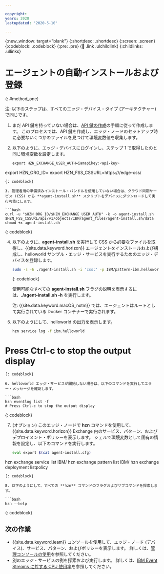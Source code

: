 ```yaml
---

copyright:
years: 2020
lastupdated: "2020-5-10"

---
```


{:new_window: target="blank"}
{:shortdesc: .shortdesc}
{:screen: .screen}
{:codeblock: .codeblock}
{:pre: .pre}
{:child: .link .ulchildlink}
{:childlinks: .ullinks}

# エージェントの自動インストールおよび登録
{: #method_one}

注: 以下のステップは、すべてのエッジ・デバイス・タイプ (アーキテクチャー) で同じです。

1. まだ API 鍵を持っていない場合は、[API 鍵の作成](../hub/prepare_for_edge_nodes.md)の手順に従って作成します。 このプロセスでは、API 鍵を作成し、エッジ・ノードのセットアップ時に必要ないくつかのファイルを見つけて環境変数値を収集します。

2. 以下のように、エッジ・デバイスにログインし、ステップ 1 で取得したのと同じ環境変数を設定します。

   ```bash
   export HZN_EXCHANGE_USER_AUTH=iamapikey:<api-key>
  export HZN_ORG_ID=<your-exchange-organization>
  export HZN_FSS_CSSURL=https://<ieam-management-hub-ingress>/edge-css/
   ```
   {: codeblock}

3. 管理者用の準備済みインストール・バンドルを使用していない場合は、クラウド同期サービス (CSS) から **agent-install.sh** スクリプトをデバイスにダウンロードして実行可能にします。

   ```bash
   curl -u "$HZN_ORG_ID/$HZN_EXCHANGE_USER_AUTH" -k -o agent-install.sh $HZN_FSS_CSSURL/api/v1/objects/IBM/agent_files/agent-install.sh/data
   chmod +x agent-install.sh
   ```
   {: codeblock}

4. 以下のように、**agent-install.sh** を実行して CSS から必要なファイルを取得し、{{site.data.keyword.horizon}} エージェントをインストールおよび構成し、helloworld サンプル・エッジ・サービスを実行するためのエッジ・デバイスを登録します。

   ```bash
   sudo -s -E ./agent-install.sh -i 'css:' -p IBM/pattern-ibm.helloworld -w '*' -T 120
   ```
   {: codeblock}

   使用可能なすべての **agent-install.sh** フラグの説明を表示するには、**./agent-install.sh -h** を実行します。

   注: {{site.data.keyword.macOS_notm}} では、エージェントはルートとして実行されている Docker コンテナーで実行されます。

5. 以下のようにして、helloworld の出力を表示します。

   ```bash
   hzn service log -f ibm.helloworld
  # Press Ctrl-c to stop the output display
   ```
   {: codeblock}

6. helloworld エッジ・サービスが開始しない場合は、以下のコマンドを実行してエラー・メッセージを確認します。

   ```bash
   hzn eventlog list -f
  # Press Ctrl-c to stop the output display
   ```
   {: codeblock}

7. (オプション) このエッジ・ノードで **hzn** コマンドを使用して、{{site.data.keyword.horizon}} Exchange 内のサービス、パターン、およびデプロイメント・ポリシーを表示します。 シェルで環境変数として固有の情報を設定し、以下のコマンドを実行します。

   ```bash
   eval export $(cat agent-install.cfg)
  hzn exchange service list IBM/
  hzn exchange pattern list IBM/
  hzn exchange deployment listpolicy
   ```
   {: codeblock}

8. 以下のようにして、すべての **hzn** コマンドのフラグおよびサブコマンドを探索します。

   ```bash
   hzn --help
   ```
   {: codeblock}

## 次の作業

* {{site.data.keyword.ieam}} コンソールを使用して、エッジ・ノード (デバイス)、サービス、パターン、およびポリシーを表示します。 詳しくは、[管理コンソールの使用](../console/accessing_ui.md)を参照してください。
* 別のエッジ・サービスの例を探索および実行します。 詳しくは、[IBM Event Streams に対する CPU 使用率](../using_edge_services/cpu_load_example.md)を参照してください。
